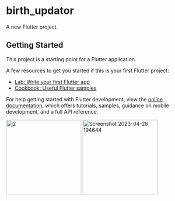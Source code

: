 # birth_updator

A new Flutter project.

## Getting Started

This project is a starting point for a Flutter application.

A few resources to get you started if this is your first Flutter project:

- [Lab: Write your first Flutter app](https://docs.flutter.dev/get-started/codelab)
- [Cookbook: Useful Flutter samples](https://docs.flutter.dev/cookbook)

For help getting started with Flutter development, view the
[online documentation](https://docs.flutter.dev/), which offers tutorials,
samples, guidance on mobile development, and a full API reference.

<img width="206" alt="2" src="https://user-images.githubusercontent.com/114164037/235174959-920684d8-b6f4-42b7-b0b4-070a8e05917f.png">
<img width="206" alt="Screenshot 2023-04-28 194644" src="https://user-images.githubusercontent.com/114164037/235174968-659d4ec4-0bfa-4dbc-a041-227032eb9208.png">
